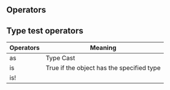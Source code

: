 ## Operators

## Type test operators

| Operators | Meaning                                   |
| --------- | ----------------------------------------- |
| as        | Type Cast                                 |
| is        | True if the object has the specified type |
| is!       |                                           |

